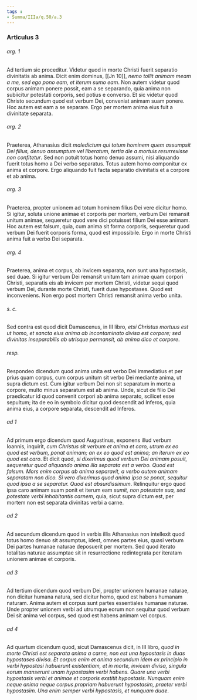 ```yaml
---
tags : 
- Summa/IIIa/q.50/a.3
---
```


### Articulus 3

###### arg. 1
Ad tertium sic proceditur. Videtur quod in morte Christi fuerit separatio divinitatis ab anima. Dicit enim dominus, [[Jn 10]], *nemo tollit animam meam a me, sed ego pono eam, et iterum sumo eam*. Non autem videtur quod corpus animam ponere possit, eam a se separando, quia anima non subiicitur potestati corporis, sed potius e converso. Et sic videtur quod Christo secundum quod est verbum Dei, conveniat animam suam ponere. Hoc autem est eam a se separare. Ergo per mortem anima eius fuit a divinitate separata.

###### arg. 2
Praeterea, Athanasius dicit *maledictum qui totum hominem quem assumpsit Dei filius, denuo assumptum vel liberatum, tertia die a mortuis resurrexisse non confitetur*. Sed non potuit totus homo denuo assumi, nisi aliquando fuerit totus homo a Dei verbo separatus. Totus autem homo componitur ex anima et corpore. Ergo aliquando fuit facta separatio divinitatis et a corpore et ab anima.

###### arg. 3
Praeterea, propter unionem ad totum hominem filius Dei vere dicitur homo. Si igitur, soluta unione animae et corporis per mortem, verbum Dei remansit unitum animae, sequeretur quod vere dici potuisset filium Dei esse animam. Hoc autem est falsum, quia, cum anima sit forma corporis, sequeretur quod verbum Dei fuerit corporis forma, quod est impossibile. Ergo in morte Christi anima fuit a verbo Dei separata.

###### arg. 4
Praeterea, anima et corpus, ab invicem separata, non sunt una hypostasis, sed duae. Si igitur verbum Dei remansit unitum tam animae quam corpori Christi, separatis eis ab invicem per mortem Christi, videtur sequi quod verbum Dei, durante morte Christi, fuerit duae hypostases. Quod est inconveniens. Non ergo post mortem Christi remansit anima verbo unita.

###### s. c.
Sed contra est quod dicit Damascenus, in III libro, *etsi Christus mortuus est ut homo, et sancta eius anima ab incontaminato divisa est corpore; sed divinitas inseparabilis ab utrisque permansit, ab anima dico et corpore*.

###### resp.
Respondeo dicendum quod anima unita est verbo Dei immediatius et per prius quam corpus, cum corpus unitum sit verbo Dei mediante anima, ut supra dictum est. Cum igitur verbum Dei non sit separatum in morte a corpore, multo minus separatum est ab anima. Unde, sicut de filio Dei praedicatur id quod convenit corpori ab anima separato, scilicet esse sepultum; ita de eo in symbolo dicitur quod descendit ad Inferos, quia anima eius, a corpore separata, descendit ad Inferos.

###### ad 1
Ad primum ergo dicendum quod Augustinus, exponens illud verbum Ioannis, inquirit, *cum Christus sit verbum et anima et caro, utrum ex eo quod est verbum, ponat animam; an ex eo quod est anima; an iterum ex eo quod est caro*. Et dicit quod, *si dixerimus quod verbum Dei animam posuit, sequeretur quod aliquando anima illa separata est a verbo. Quod est falsum. Mors enim corpus ab anima separavit, a verbo autem animam separatam non dico. Si vero dixerimus quod anima ipsa se ponat, sequitur quod ipsa a se separatur. Quod est absurdissimum*. Relinquitur ergo quod ipsa caro animam suam ponit et iterum eam *sumit, non potestate sua, sed potestate verbi inhabitantis carnem*, quia, sicut supra dictum est, per mortem non est separata divinitas verbi a carne.

###### ad 2
Ad secundum dicendum quod in verbis illis Athanasius non intellexit quod totus homo denuo sit assumptus, idest, omnes partes eius, quasi verbum Dei partes humanae naturae deposuerit per mortem. Sed quod iterato totalitas naturae assumptae sit in resurrectione redintegrata per iteratam unionem animae et corporis.

###### ad 3
Ad tertium dicendum quod verbum Dei, propter unionem humanae naturae, non dicitur humana natura, sed dicitur homo, quod est habens humanam naturam. Anima autem et corpus sunt partes essentiales humanae naturae. Unde propter unionem verbi ad utrumque eorum non sequitur quod verbum Dei sit anima vel corpus, sed quod est habens animam vel corpus.

###### ad 4
Ad quartum dicendum quod, sicut Damascenus dicit, in III libro, *quod in morte Christi est separata anima a carne, non est una hypostasis in duas hypostases divisa. Et corpus enim et anima secundum idem ex principio in verbi hypostasi habuerunt existentiam, et in morte, invicem divisa, singula eorum manserunt unam hypostasim verbi habens. Quare una verbi hypostasis verbi et animae et corporis exstitit hypostasis. Nunquam enim neque anima neque corpus propriam habuerunt hypostasim, praeter verbi hypostasim. Una enim semper verbi hypostasis, et nunquam duae*.

